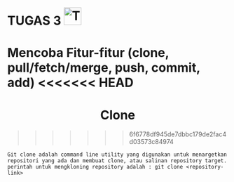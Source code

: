 # TUGAS 3 <img src="https://raw.githubusercontent.com/Tarikul-Islam-Anik/Animated-Fluent-Emojis/master/Emojis/People%20with%20professions/Technologist%20Medium-Light%20Skin%20Tone.png" alt="Technologist Medium-Light Skin Tone" width="40" height="40" />

Mencoba Fitur-fitur (clone, pull/fetch/merge, push, commit, add)
<<<<<<< HEAD
=======
<h1 align="center"> Clone</h1>
   
>>>>>>> 6f6778df945de7dbbc179de2fac4d03573c84974

    Git clone adalah command line utility yang digunakan untuk menargetkan repositori yang ada dan membuat clone, atau salinan repository target. perintah untuk mengkloning repository adalah : git clone <repository-link>